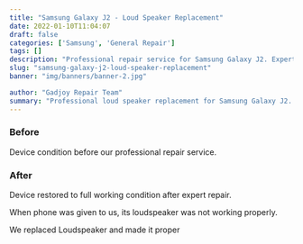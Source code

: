 ```yaml
---
title: "Samsung Galaxy J2 - Loud Speaker Replacement"
date: 2022-01-10T11:04:07
draft: false
categories: ['Samsung', 'General Repair']
tags: []
description: "Professional repair service for Samsung Galaxy J2. Expert diagnosis and quality repairs in Bangalore."
slug: "samsung-galaxy-j2-loud-speaker-replacement"
banner: "img/banners/banner-2.jpg"

author: "Gadjoy Repair Team"
summary: "Professional loud speaker replacement for Samsung Galaxy J2. Expert technicians, quality parts, warranty included."
---
```


### Before

Device condition before our professional repair service.

### After

Device restored to full working condition after expert repair.

When phone was given to us, its loudspeaker was not working properly.

We replaced Loudspeaker and made it proper